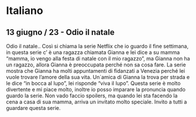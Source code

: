 # Italiano

## 13 giugno / 23 - Odio il natale

Odio il natale.. Così si chiama la serie Netflix che io guardo il fine settimana, in questa serie c’ è una ragazza chiamata Gianna e lei dice a su mamma “mamma, io vengo alla festa di natale con il mio ragazzo”, ma Gianna non ha un ragazzo, allora Gianna è preoccupata perché non sa cosa fare. La serie mostra che Gianna ha molti appuntamenti di fidanzati a Venezia perché  lei vuole trovare l’amore della sua vita. Un`amica di Gianna la trova per strada e le dice “in bocca al lupo”, lei risponde “viva il lupo”. Questa serie è molto divertente e mi piace molto, inoltre io posso imparare la pronuncia quando guardo la serie. Non vado faccio spoilers, ma quando lei sta facendo la cena a casa di sua mamma, arriva un invitato molto speciale. Invito a tutti a guardare questa serie.